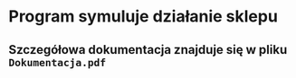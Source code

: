 # Program symuluje działanie sklepu
## Szczegółowa dokumentacja znajduje się w pliku `Dokumentacja.pdf`

